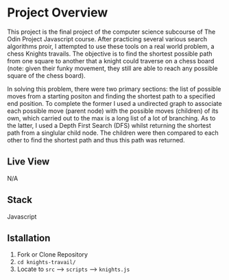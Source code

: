 Project Overview
========

This project is the final project of the computer science subcourse of The Odin Project Javascript course. After practicing several various search algorithms proir, I attempted to use these tools on a real world problem, a chess Knights travails. The objective is to find the shortest possible path from one square to another that a knight could traverse on a chess board (note: given their funky movement, they still are able to reach any possible square of the chess board). 

In solving this problem, there were two primary sections: the list of possible moves from a starting positon and finding the shortest path to a specified end position. To complete the former I used a undirected graph to associate each possible move (parent node) with the possible moves (children) of its own, which carried out to the max is a long list of a lot of branching. As to the latter, I used a Depth First Search (DFS) whilst returning the shortest path from a singlular child node. The children were then compared to each other to find the shortest path and thus this path was returned. 

Live View
---------
N/A

Stack
-----
Javascript

Istallation
-----------
  1. Fork or Clone Repository
  2. `cd knights-travail/`
  3. Locate to `src` --> `scripts` --> `knights.js`
